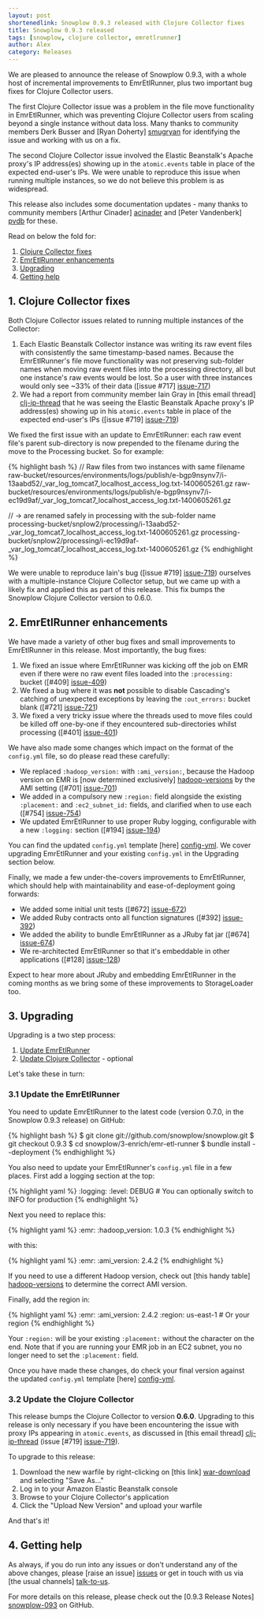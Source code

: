 ```yaml
---
layout: post
shortenedlink: Snowplow 0.9.3 released with Clojure Collector fixes
title: Snowplow 0.9.3 released
tags: [snowplow, clojure collector, emretlrunner]
author: Alex
category: Releases
---
```


We are pleased to announce the release of Snowplow 0.9.3, with a whole host of incremental improvements to EmrEtlRunner, plus two important bug fixes for Clojure Collector users.

The first Clojure Collector issue was a problem in the file move functionality in EmrEtlRunner, which was preventing Clojure Collector users from scaling beyond a single instance without data loss. Many thanks to community members Derk Busser and [Ryan Doherty] [smugryan] for identifying the issue and working with us on a fix.

The second Clojure Collector issue involved the Elastic Beanstalk's Apache proxy's IP address(es) showing up in the `atomic.events` table in place of the expected end-user's IPs. We were unable to reproduce this issue when running multiple instances, so we do not believe this problem is as widespread.

This release also includes some documentation updates - many thanks to community members [Arthur Cinader] [acinader] and [Peter Vandenberk] [pvdb] for these.

Read on below the fold for:

1. [Clojure Collector fixes](/blog/2014/05/21/snowplow-0.9.3-released/#clj-fixes)
2. [EmrEtlRunner enhancements](/blog/2014/04/30/snowplow-0.9.3-released/#emr-etl-runner)
3. [Upgrading](/blog/2014/05/21/snowplow-0.9.3-released/#upgrading)
4. [Getting help](/blog/2014/05/21/snowplow-0.9.3-released/#help)

<!--more-->

<div class="html">
<h2><a name="clj-fixes">1. Clojure Collector fixes</a></h2>
</div>

Both Clojure Collector issues related to running multiple instances of the Collector:

1. Each Elastic Beanstalk Collector instance was writing its raw event files with consistently the same timestamp-based names. Because the EmrEtlRunner's file move functionality was not preserving sub-folder names when moving raw event files into the processing directory, all but one instance's raw events would be lost. So a user with three instances would only see ~33% of their data ([issue #717] [issue-717])
2. We had a report from community member Iain Gray in [this email thread] [clj-ip-thread] that he was seeing the Elastic Beanstalk Apache proxy's IP address(es) showing up in his `atomic.events` table in place of the expected end-user's IPs ([issue #719] [issue-719])

We fixed the first issue with an update to EmrEtlRunner: each raw event file's parent sub-directory is now prepended to the filename during the move to the Processing bucket. So for example:

{% highlight bash %}
// Raw files from two instances with same filename
raw-bucket/resources/environments/logs/publish/e-bgp9nsynv7/i-13aabd52/_var_log_tomcat7_localhost_access_log.txt-1400605261.gz
raw-bucket/resources/environments/logs/publish/e-bgp9nsynv7/i-ec19d9af/_var_log_tomcat7_localhost_access_log.txt-1400605261.gz

// -> are renamed safely in processing with the sub-folder name
processing-bucket/snplow2/processing/i-13aabd52-_var_log_tomcat7_localhost_access_log.txt-1400605261.gz
processing-bucket/snplow2/processing/i-ec19d9af-_var_log_tomcat7_localhost_access_log.txt-1400605261.gz
{% endhighlight %}   

We were unable to reproduce Iain's bug ([issue #719] [issue-719]) ourselves with a multiple-instance Clojure Collector setup, but we came up with a likely fix and applied this as part of this release. This fix bumps the Snowplow Clojure Collector version to 0.6.0.

<div class="html">
<h2><a name="emr-etl-runner">2. EmrEtlRunner enhancements</a></h2>
</div>

We have made a variety of other bug fixes and small improvements to EmrEtlRunner in this release. Most importantly, the bug fixes:

1. We fixed an issue where EmrEtlRunner was kicking off the job on EMR even if there were no raw event files loaded into the `:processing:` bucket ([#409] [issue-409])
2. We fixed a bug where it was **not** possible to disable Cascading's catching of unexpected exceptions by leaving the `:out_errors:` bucket blank ([#721] [issue-721])
3. We fixed a very tricky issue where the threads used to move files could be killed off one-by-one if they encountered sub-directories whilst processing ([#401] [issue-401])

We have also made some changes which impact on the format of the `config.yml` file, so do please read these carefully:

* We replaced `:hadoop_version:` with `:ami_version:`, because the Hadoop version on EMR is [now determined exclusively] [hadoop-versions] by the AMI setting ([#701] [issue-701])
* We added in a compulsory new `:region:` field alongside the existing `:placement:` and `:ec2_subnet_id:` fields, and clarified when to use each ([#754] [issue-754])
* We updated EmrEtlRunner to use proper Ruby logging, configurable with a new `:logging:` section ([#194] [issue-194])

You can find the updated `config.yml` template [here] [config-yml]. We cover upgrading EmrEtlRunner and your existing `config.yml` in the Upgrading section below.

Finally, we made a few under-the-covers improvements to EmrEtlRunner, which should help with maintainability and ease-of-deployment going forwards:

* We added some initial unit tests ([#672] [issue-672])
* We added Ruby contracts onto all function signatures ([#392] [issue-392])
* We added the ability to bundle EmrEtlRunner as a JRuby fat jar ([#674] [issue-674])
* We re-architected EmrEtlRunner so that it's embeddable in other applications ([#128] [issue-128])

Expect to hear more about JRuby and embedding EmrEtlRunner in the coming months as we bring some of these improvements to StorageLoader too.

<div class="html">
<h2><a name="upgrading">3. Upgrading</a></h2>
</div>

Upgrading is a two step process:

1. [Update EmrEtlRunner](#emr-etl-runner)
2. [Update Clojure Collector](#storage-loader) - optional

Let's take these in turn:

<div class="html">
<a name="emr-etl-runner"><h3>3.1 Update the EmrEtlRunner</h3></a>
</div>

You need to update EmrEtlRunner to the latest code (version 0.7.0, in the Snowplow 0.9.3 release) on GitHub:

{% highlight bash %}
$ git clone git://github.com/snowplow/snowplow.git
$ git checkout 0.9.3
$ cd snowplow/3-enrich/emr-etl-runner
$ bundle install --deployment
{% endhighlight %}

You also need to update your EmrEtlRunner's `config.yml` file in a few places. First add a logging section at the top:

{% highlight yaml %}
:logging:
  :level: DEBUG # You can optionally switch to INFO for production
{% endhighlight %}

Next you need to replace this:

{% highlight yaml %}
:emr:
  :hadoop_version: 1.0.3
{% endhighlight %}

with this:

{% highlight yaml %}
:emr:
  :ami_version: 2.4.2
{% endhighlight %}

If you need to use a different Hadoop version, check out [this handy table] [hadoop-versions] to determine the correct AMI version.

Finally, add the region in:

{% highlight yaml %}
:emr:
  :ami_version: 2.4.2
  :region: us-east-1 # Or your region
{% endhighlight %}

Your `:region:` will be your existing `:placement:` without the character on the end. Note that if you are running your EMR job in an EC2 subnet, you no longer need to set the `:placement:` field.

Once you have made these changes, do check your final version against the updated `config.yml` template [here] [config-yml].

<div class="html">
<a name="emr-etl-runner"><h3>3.2 Update the Clojure Collector</h3></a>
</div>

This release bumps the Clojure Collector to version **0.6.0**. Upgrading to this release is only necessary if you have been encountering the issue with proxy IPs appearing in `atomic.events`, as discussed in [this email thread] [clj-ip-thread] (issue [#719] [issue-719]).

To upgrade to this release:

1. Download the new warfile by right-clicking on [this link] [war-download] and selecting "Save As..."
2. Log in to your Amazon Elastic Beanstalk console
3. Browse to your Clojure Collector's application
4. Click the "Upload New Version" and upload your warfile

And that's it!

<div class="html">
<h2><a name="help">4. Getting help</a></h2>
</div>

As always, if you do run into any issues or don't understand any of the above changes, please [raise an issue] [issues] or get in touch with us via [the usual channels] [talk-to-us].

For more details on this release, please check out the [0.9.3 Release Notes] [snowplow-093] on GitHub.

[acinader]: https://github.com/acinader
[pvdb]: https://github.com/pvdb
[smugryan]: https://github.com/smugryan

[hadoop-versions]: http://docs.aws.amazon.com/ElasticMapReduce/latest/DeveloperGuide/emr-plan-hadoop-version.html
[clj-ip-thread]: https://groups.google.com/forum/#!topic/snowplow-user/rCSrtBwpcac

[issue-128]: https://github.com/snowplow/snowplow/issues/128
[issue-194]: https://github.com/snowplow/snowplow/issues/194
[issue-392]: https://github.com/snowplow/snowplow/issues/392
[issue-401]: https://github.com/snowplow/snowplow/issues/401
[issue-409]: https://github.com/snowplow/snowplow/issues/409
[issue-672]: https://github.com/snowplow/snowplow/issues/672
[issue-674]: https://github.com/snowplow/snowplow/issues/674
[issue-701]: https://github.com/snowplow/snowplow/issues/701
[issue-717]: https://github.com/snowplow/snowplow/issues/717
[issue-719]: https://github.com/snowplow/snowplow/issues/719
[issue-721]: https://github.com/snowplow/snowplow/issues/721
[issue-754]: https://github.com/snowplow/snowplow/issues/754

[config-yml]: https://github.com/snowplow/snowplow/blob/0.9.3/3-enrich/emr-etl-runner/config/config.yml.sample
[war-download]: http://s3-eu-west-1.amazonaws.com/snowplow-hosted-assets/2-collectors/clojure-collector/clojure-collector-0.4.0-standalone.war

[issues]: https://github.com/snowplow/snowplow/issues
[talk-to-us]: https://github.com/snowplow/snowplow/wiki/Talk-to-us
[snowplow-093]: https://github.com/snowplow/snowplow/releases/0.9.3
